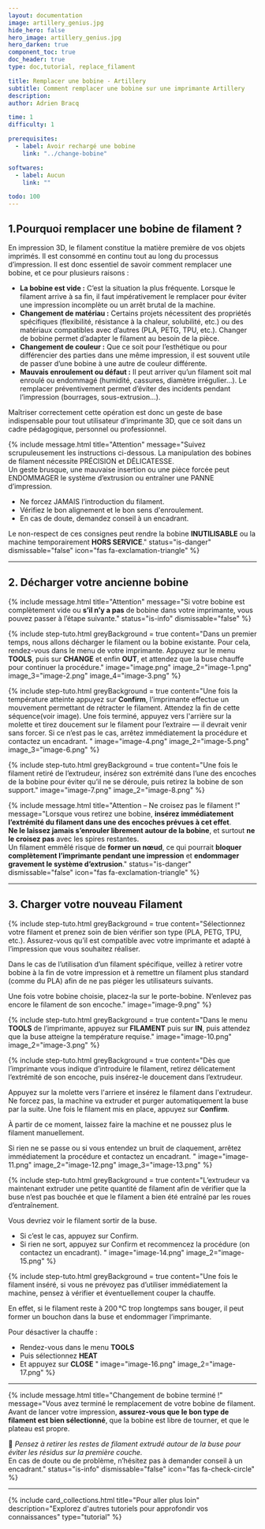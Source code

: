 ```yaml
---
layout: documentation
image: artillery_genius.jpg
hide_hero: false
hero_image: artillery_genius.jpg
hero_darken: true
component_toc: true
doc_header: true
type: doc,tutorial, replace_filament

title: Remplacer une bobine - Artillery
subtitle: Comment remplacer une bobine sur une imprimante Artillery
description: 
author: Adrien Bracq

time: 1
difficulty: 1

prerequisites:
  - label: Avoir rechargé une bobine
    link: "../change-bobine"

softwares: 
  - label: Aucun
    link: ""

todo: 100
---
```


## 1.Pourquoi remplacer une bobine de filament ?

En impression 3D, le filament constitue la matière première de vos objets imprimés. Il est consommé en continu tout au long du processus d’impression. Il est donc essentiel de savoir comment remplacer une bobine, et ce pour plusieurs raisons :

- **La bobine est vide :** C’est la situation la plus fréquente. Lorsque le filament arrive à sa fin, il faut impérativement le remplacer pour éviter une impression incomplète ou un arrêt brutal de la machine.
- **Changement de matériau :** Certains projets nécessitent des propriétés spécifiques (flexibilité, résistance à la chaleur, solubilité, etc.) ou des matériaux compatibles avec d’autres (PLA, PETG, TPU, etc.). Changer de bobine permet d’adapter le filament au besoin de la pièce.
- **Changement de couleur :** Que ce soit pour l’esthétique ou pour différencier des parties dans une même impression, il est souvent utile de passer d’une bobine à une autre de couleur différente.
- **Mauvais enroulement ou défaut :** Il peut arriver qu’un filament soit mal enroulé ou endommagé (humidité, cassures, diamètre irrégulier…). Le remplacer préventivement permet d’éviter des incidents pendant l’impression (bourrages, sous-extrusion…).

Maîtriser correctement cette opération est donc un geste de base indispensable pour tout utilisateur d’imprimante 3D, que ce soit dans un cadre pédagogique, personnel ou professionnel.

{% include message.html 
title="Attention" 
message="Suivez scrupuleusement les instructions ci-dessous. La manipulation des bobines de filament nécessite PRÉCISION et DÉLICATESSE.  
Un geste brusque, une mauvaise insertion ou une pièce forcée peut ENDOMMAGER le système d’extrusion ou entraîner une PANNE d’impression.  
  
- Ne forcez JAMAIS l’introduction du filament.  
- Vérifiez le bon alignement et le bon sens d'enroulement.   
- En cas de doute, demandez conseil à un encadrant.  
  
Le non-respect de ces consignes peut rendre la bobine **INUTILISABLE** ou la machine temporairement **HORS SERVICE**." 
status="is-danger" 
dismissable="false" 
icon="fas fa-exclamation-triangle" 
%}

---

## 2. Décharger votre ancienne bobine

{% include message.html 
title="Attention" 
message="Si votre bobine est complètement vide ou **s’il n’y a pas** de bobine dans votre imprimante, vous pouvez passer à l’étape suivante." 
status="is-info" 
dismissable="false" 
%}

{% include step-tuto.html 
greyBackground = true
content="Dans un premier temps, nous allons décharger le filament ou la bobine existante. Pour cela, rendez-vous dans le menu de votre imprimante. Appuyez sur le menu **TOOLS**, puis sur **CHANGE** et enfin **OUT**, et attendez que la buse chauffe pour continuer la procédure."
image="image.png"
image_2="image-1.png"
image_3="image-2.png"
image_4="image-3.png" %}


{% include step-tuto.html 
greyBackground = true
content="Une fois la température atteinte appuyez sur **Confirm**, l’imprimante effectue un mouvement permettant de rétracter le filament. Attendez la fin de cette séquence(voir image). Une fois terminé, appuyez vers l'arrière sur la molette et tirez doucement sur le filament pour l’extraire — il devrait venir sans forcer. Si ce n’est pas le cas, arrêtez immédiatement la procédure et contactez un encadrant. " 
image="image-4.png"
image_2="image-5.png"
image_3="image-6.png" %}


{% include step-tuto.html 
greyBackground = true
content="Une fois le filament retiré de l’extrudeur, insérez son extrémité dans l’une des encoches de la bobine pour éviter qu’il ne se déroule, puis retirez la bobine de son support." 
image="image-7.png"
image_2="image-8.png" %}


{% include message.html 
title="Attention – Ne croisez pas le filament !" 
message="Lorsque vous retirez une bobine, **insérez immédiatement l’extrémité du filament dans une des encoches prévues à cet effet**.  
**Ne le laissez jamais s’enrouler librement autour de la bobine**, et surtout **ne le croisez pas** avec les spires restantes.  
Un filament emmêlé risque de **former un nœud**, ce qui pourrait **bloquer complètement l’imprimante pendant une impression** et **endommager gravement le système d’extrusion**." 
status="is-danger" 
dismissable="false" 
icon="fas fa-exclamation-triangle" 
%}

---

## 3. Charger votre nouveau Filament

{% include step-tuto.html 
greyBackground = true
content="Sélectionnez votre filament et prenez soin de bien vérifier son type (PLA, PETG, TPU, etc.). Assurez-vous qu’il est compatible avec votre imprimante et adapté à l’impression que vous souhaitez réaliser.

Dans le cas de l’utilisation d’un filament spécifique, veillez à retirer votre bobine à la fin de votre impression et à remettre un filament plus standard (comme du PLA) afin de ne pas piéger les utilisateurs suivants.

Une fois votre bobine choisie, placez-la sur le porte-bobine. N’enlevez pas encore le filament de son encoche." 
image="image-9.png" %}


{% include step-tuto.html 
greyBackground = true
content="Dans le menu **TOOLS** de l’imprimante, appuyez sur **FILAMENT** puis sur **IN**, puis attendez que la buse atteigne la température requise." 
image="image-10.png"
image_2="image-3.png" %}


{% include step-tuto.html 
greyBackground = true
content="Dès que l’imprimante vous indique d’introduire le filament, retirez délicatement l’extrémité de son encoche, puis insérez-le doucement dans l’extrudeur.

Appuyez sur la molette vers l'arriere et insérez le filament dans l'extrudeur. Ne forcez pas, la machine va extruder et purger automatiquement la buse par la suite. Une fois le filament mis en place, appuyez sur **Confirm**. 

À partir de ce moment, laissez faire la machine et ne poussez plus le filament manuellement.

Si rien ne se passe ou si vous entendez un bruit de claquement, arrêtez immédiatement la procédure et contactez un encadrant. " 
image="image-11.png"
image_2="image-12.png"
image_3="image-13.png" %}


{% include step-tuto.html 
greyBackground = true
content="L’extrudeur va maintenant extruder une petite quantité de filament afin de vérifier que la buse n’est pas bouchée et que le filament a bien été entraîné par les roues d’entraînement.

Vous devriez voir le filament sortir de la buse.

- Si c’est le cas, appuyez sur Confirm.
- Si rien ne sort, appuyez sur Confirm et recommencez la procédure (on contactez un encadrant).
" 
image="image-14.png" 
image_2="image-15.png" %}


{% include step-tuto.html 
greyBackground = true
content="Une fois le filament inséré, si vous ne prévoyez pas d’utiliser immédiatement la machine, pensez à vérifier et éventuellement couper la chauffe.

En effet, si le filament reste à 200 °C trop longtemps sans bouger, il peut former un bouchon dans la buse et endommager l’imprimante.

Pour désactiver la chauffe :

- Rendez-vous dans le menu **TOOLS**
- Puis sélectionnez **HEAT**
- Et appuyez sur **CLOSE** " 
image="image-16.png"
image_2="image-17.png" %}

---

{% include message.html 
title="Changement de bobine terminé !" 
message="Vous avez terminé le remplacement de votre bobine de filament.  
Avant de lancer votre impression, **assurez-vous que le bon type de filament est bien sélectionné**, que la bobine est libre de tourner, et que le plateau est propre.  

🧼 *Pensez à retirer les restes de filament extrudé autour de la buse pour éviter les résidus sur la première couche.*  
En cas de doute ou de problème, n’hésitez pas à demander conseil à un encadrant." 
status="is-info" 
dismissable="false" 
icon="fas fa-check-circle" 
%}

---

{%
  include card_collections.html
  title="Pour aller plus loin"
  description="Explorez d'autres tutoriels pour approfondir vos connaissances"
  type="tutorial"
%}
